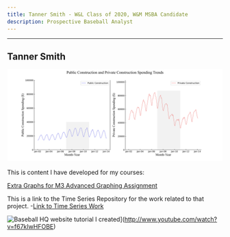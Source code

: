 ```yaml
---
title: Tanner Smith - W&L Class of 2020, W&M MSBA Candidate
description: Prospective Baseball Analyst
---
```


---
Tanner Smith
---

![Example graph in Time Decomposition Assignment](pictures/PublicvPrivateConst.jpg)

This is content I have developed for my courses:

[Extra Graphs for M3 Advanced Graphing Assignment](/timeseries/index.md)

This is a link to the Time Series Repository for the work related to that project.
-[Link to Time Series Work](https://github.com/TJSWLWM/TJSWLWM.github.io/tree/main/timeseries)

![Baseball HQ website tutorial I created](https://img.youtube.com/v1/f67kIwHFOBE/0.jpeg)](http://www.youtube.com/watch?v=f67kIwHFOBE)
